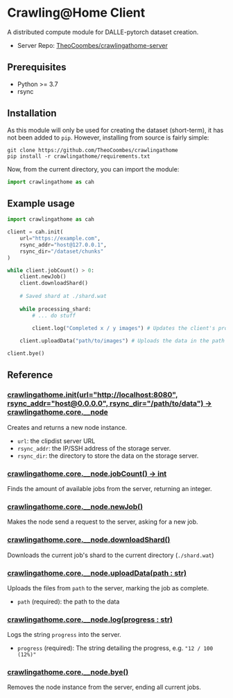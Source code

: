 # Crawling@Home Client
A distributed compute module for DALLE-pytorch dataset creation.
* Server Repo: [TheoCoombes/crawlingathome-server](https://github.com/TheoCoombes/crawlingathome-server)

## Prerequisites
* Python >= 3.7
* rsync

## Installation
As this module will only be used for creating the dataset (short-term), it has not been added to `pip`. However, installing from source is fairly simple:
```
git clone https://github.com/TheoCoombes/crawlingathome
pip install -r crawlingathome/requirements.txt
```
Now, from the current directory, you can import the module:
```py
import crawlingathome as cah
```

## Example usage
```py
import crawlingathome as cah

client = cah.init(
    url="https://example.com",
    rsync_addr="host@127.0.0.1",
    rsync_dir="/dataset/chunks"
)

while client.jobCount() > 0:
    client.newJob()
    client.downloadShard()
    
    # Saved shard at ./shard.wat
    
    while processing_shard:
        # ... do stuff

        client.log("Completed x / y images") # Updates the client's progress to the server
    
    client.uploadData("path/to/images") # Uploads the data in the path and marks the job as complete

client.bye()
```

## Reference

### [crawlingathome.init(url="http://localhost:8080", rsync_addr="host@0.0.0.0", rsync_dir="/path/to/data") -> crawlingathome.core.__node](https://github.com/TheoCoombes/clipdist/blob/main/core.py#L10)
Creates and returns a new node instance.
* `url`: the clipdist server URL
* `rsync_addr`: the IP/SSH address of the storage server.
* `rsync_dir`: the directory to store the data on the storage server.

### [crawlingathome.core.__node.jobCount() -> int](https://github.com/TheoCoombes/clipdist/blob/main/core.py#L37)
Finds the amount of available jobs from the server, returning an integer.

### [crawlingathome.core.__node.newJob()](https://github.com/TheoCoombes/clipdist/blob/main/core.py#L53)
Makes the node send a request to the server, asking for a new job.

### [crawlingathome.core.__node.downloadShard()](https://github.com/TheoCoombes/clipdist/blob/main/core.py#L69)
Downloads the current job's shard to the current directory (`./shard.wat`)

### [crawlingathome.core.__node.uploadData(path : str)](https://github.com/TheoCoombes/clipdist/blob/main/core.py#L91)
Uploads the files from `path` to the server, marking the job as complete.
* `path` (required): the path to the data

### [crawlingathome.core.__node.log(progress : str)](https://github.com/TheoCoombes/clipdist/blob/main/core.py#L115)
Logs the string `progress` into the server.
* `progress` (required): The string detailing the progress, e.g. `"12 / 100 (12%)"`

### [crawlingathome.core.__node.bye()](https://github.com/TheoCoombes/clipdist/blob/main/core.py#L129)
Removes the node instance from the server, ending all current jobs.
